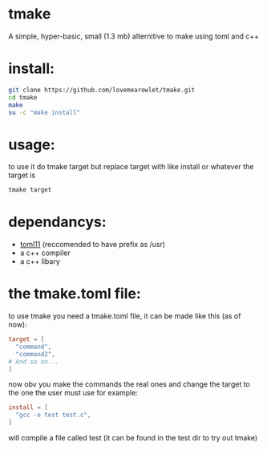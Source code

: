 # tmake
A simple, hyper-basic, small (1.3 mb) alternitive to make using toml and c++
# install:
```bash
git clone https://github.com/lovemearowlet/tmake.git
cd tmake
make
su -c "make install"
```
# usage:
to use it do tmake target but replace target with like install or whatever the target is
```bash
tmake target
```
# dependancys:
- [toml11](https://github.com/ToruNiina/toml11?tab=readme-ov-file) (reccomended to have prefix as /usr)
- a c++ compiler
- a c++ libary
# the tmake.toml file:
to use tmake you need a tmake.toml file, it can be made like this (as of now):
```toml
target = [
  "command",
  "command2",
# And so on...
]
```
now obv you make the commands the real ones and change the target to the one the user must use for example:
```toml
install = [
  "gcc -o test test.c",
]
```
will compile a file called test (it can be found in the test dir to try out tmake)
